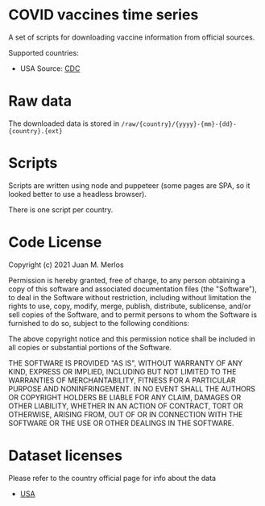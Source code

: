 # COVID vaccines time series

A set of scripts for downloading vaccine information from official sources.

Supported countries:

- USA Source: [CDC](https://covid.cdc.gov/covid-data-tracker/#vaccinations)

# Raw data

The downloaded data is stored in `/raw/{country}/{yyyy}-{mm}-{dd}-{country}.{ext}`

# Scripts

Scripts are written using node and puppeteer (some pages are SPA, so it looked better to use a headless browser).

There is one script per country.

# Code License

Copyright (c) 2021 Juan M. Merlos

Permission is hereby granted, free of charge, to any person obtaining a copy
of this software and associated documentation files (the "Software"), to deal
in the Software without restriction, including without limitation the rights
to use, copy, modify, merge, publish, distribute, sublicense, and/or sell
copies of the Software, and to permit persons to whom the Software is
furnished to do so, subject to the following conditions:

The above copyright notice and this permission notice shall be included in all
copies or substantial portions of the Software.

THE SOFTWARE IS PROVIDED "AS IS", WITHOUT WARRANTY OF ANY KIND, EXPRESS OR
IMPLIED, INCLUDING BUT NOT LIMITED TO THE WARRANTIES OF MERCHANTABILITY,
FITNESS FOR A PARTICULAR PURPOSE AND NONINFRINGEMENT. IN NO EVENT SHALL THE
AUTHORS OR COPYRIGHT HOLDERS BE LIABLE FOR ANY CLAIM, DAMAGES OR OTHER
LIABILITY, WHETHER IN AN ACTION OF CONTRACT, TORT OR OTHERWISE, ARISING FROM,
OUT OF OR IN CONNECTION WITH THE SOFTWARE OR THE USE OR OTHER DEALINGS IN THE
SOFTWARE.

# Dataset licenses

Please refer to the country official page for info about the data

- [USA](https://covid.cdc.gov/covid-data-tracker/#vaccinations)
